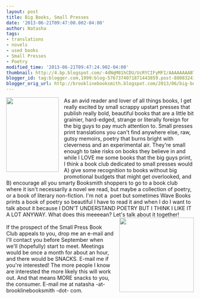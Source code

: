 ```yaml
---
layout: post
title: Big Books, Small Presses
date: '2013-06-21T09:47:00.002-04:00'
author: Natasha
tags:
- translations
- novels
- used books
- Small Presses
- Poetry
modified_time: '2013-06-21T09:47:24.902-04:00'
thumbnail: http://4.bp.blogspot.com/-4dNqM81hCDU/UcRYCIFyMFI/AAAAAAAABTQ/ND8oEXX2RQA/s72-c/madnessrack_1024x1024.jpg
blogger_id: tag:blogger.com,1999:blog-5767374071871443859.post-8808324188037118700
blogger_orig_url: http://brooklinebooksmith.blogspot.com/2013/06/big-books-small-presses.html
---
```


<a href="http://4.bp.blogspot.com/-4dNqM81hCDU/UcRYCIFyMFI/AAAAAAAABTQ/ND8oEXX2RQA/s1600/madnessrack_1024x1024.jpg" imageanchor="1" style="clear: left; float: left; margin-bottom: 1em; margin-right: 1em;"><img border="0" height="200" src="http://4.bp.blogspot.com/-4dNqM81hCDU/UcRYCIFyMFI/AAAAAAAABTQ/ND8oEXX2RQA/s200/madnessrack_1024x1024.jpg" width="141" /></a>As an avid reader and lover of all things books, I get really excited by small scrappy upstart presses that publish really bold, beautiful books that are a little bit grainier, hard-edged, strange or literally foreign for the big guys to pay much attention to. Small presses print translations you can't find anywhere else, raw, gutsy memoirs, poetry that burns bright with cleverness and an experimental air. They're small enough to take risks on books they believe in and while I LOVE me some books that the big guys print, I think a book club dedicated to small presses would A) give some recognition to books without big promotional budgets that might get overlooked, and B) encourage all you smarty Booksmith shoppers to go to a book club where it isn't necessarily a novel we read, but maybe a collection of poetry, or a book of literary non-fiction. I'm not a &nbsp;poet but sometimes Wave Books prints a book of poetry so beautiful I have to read it and when I do I want to talk about it because I DON'T UNDERSTAND POETRY BUT I THINK I LIKE IT A LOT ANYWAY. What does this meeeean? Let's talk about it together!<br /><a href="http://3.bp.blogspot.com/-jsG4VjhjURQ/UcRXwMBBBBI/AAAAAAAABTI/Yn5bjU7OlI8/s1600/ubc_dalkey.jpg" imageanchor="1" style="clear: right; float: right; margin-bottom: 1em; margin-left: 1em;"><img border="0" height="200" src="http://3.bp.blogspot.com/-jsG4VjhjURQ/UcRXwMBBBBI/AAAAAAAABTI/Yn5bjU7OlI8/s200/ubc_dalkey.jpg" width="200" /></a><br />If the prospect of the Small Press Book Club appeals to you, drop me an e-mail and I'll contact you before September when we'll (hopefully) start to meet. Meetings would be once a month for about an hour, and there would be SNACKS. E-mail me if you're interested! The more people I know are interested the more likely this will work out. And that means MORE snacks to you, the consumer. E-mail me at natasha -at- brooklinebooksmith -dot- com.